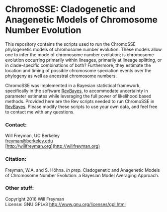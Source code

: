 # ChromoSSE: Cladogenetic and Anagenetic Models of Chromosome Number Evolution

This repository contains the scripts used to run the ChromoSSE phylogenetic models of
chromosome number evolution.
These models allow one to infer the mode of chromosome number evolution; 
is chromosome evolution occurring primarily within lineages, 
primarily at lineage splitting, 
or in clade-specific combinations of both? 
Furthermore, they estimate the location and timing of possible chromosome speciation events over the phylogeny
as well as ancestral chromosome numbers.

ChromoSSE was implemented in a Bayesian statistical framework, 
specifically in the software [RevBayes](http://revbayes.com), 
to accommodate uncertainty in parameter estimates while leveraging the full power of likelihood based methods. 
Provided here are the Rev scripts needed to run ChromoSSE in [RevBayes](http://revbayes.com).
Please modify these scripts to use your own data,
and feel free to contact me with any questions.

### Contact:

Will Freyman, UC Berkeley   
freyman@berkeley.edu    
[http://willfreyman.org](http://willfreyman.org)

### Citation:

Freyman, W.A. and S. Höhna. *In prep.* 
Cladogenetic and Anagenetic Models of Chromosome Number Evolution: a Bayesian Model Averaging Approach.

### Other stuff:

Copyright 2016 Will Freyman     
License: GNU GPLv3 http://www.gnu.org/licenses/gpl.html
